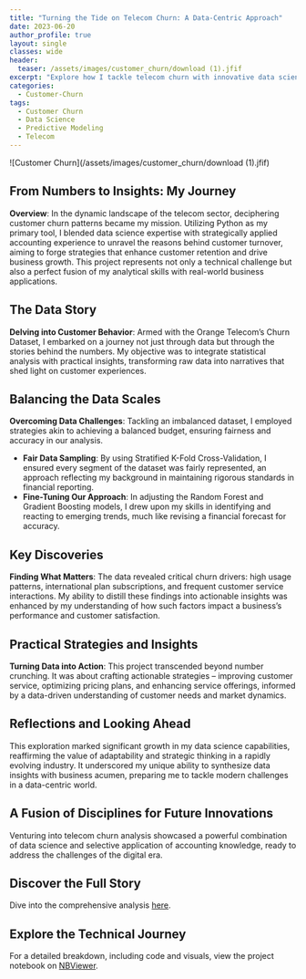 ```yaml
---
title: "Turning the Tide on Telecom Churn: A Data-Centric Approach"
date: 2023-06-20
author_profile: true
layout: single
classes: wide
header:
  teaser: /assets/images/customer_churn/download (1).jfif
excerpt: "Explore how I tackle telecom churn with innovative data science techniques for improved customer loyalty."
categories:
  - Customer-Churn
tags:
  - Customer Churn
  - Data Science
  - Predictive Modeling
  - Telecom
---
```

![Customer Churn](/assets/images/customer_churn/download (1).jfif)

## From Numbers to Insights: My Journey

**Overview**: In the dynamic landscape of the telecom sector, deciphering customer churn patterns became my mission. Utilizing Python as my primary tool, I blended data science expertise with strategically applied accounting experience to unravel the reasons behind customer turnover, aiming to forge strategies that enhance customer retention and drive business growth. This project represents not only a technical challenge but also a perfect fusion of my analytical skills with real-world business applications.

## The Data Story

**Delving into Customer Behavior**: Armed with the Orange Telecom’s Churn Dataset, I embarked on a journey not just through data but through the stories behind the numbers. My objective was to integrate statistical analysis with practical insights, transforming raw data into narratives that shed light on customer experiences.

## Balancing the Data Scales

**Overcoming Data Challenges**: Tackling an imbalanced dataset, I employed strategies akin to achieving a balanced budget, ensuring fairness and accuracy in our analysis.

- **Fair Data Sampling**: By using Stratified K-Fold Cross-Validation, I ensured every segment of the dataset was fairly represented, an approach reflecting my background in maintaining rigorous standards in financial reporting.
- **Fine-Tuning Our Approach**: In adjusting the Random Forest and Gradient Boosting models, I drew upon my skills in identifying and reacting to emerging trends, much like revising a financial forecast for accuracy.

## Key Discoveries

**Finding What Matters**: The data revealed critical churn drivers: high usage patterns, international plan subscriptions, and frequent customer service interactions. My ability to distill these findings into actionable insights was enhanced by my understanding of how such factors impact a business’s performance and customer satisfaction.

## Practical Strategies and Insights

**Turning Data into Action**: This project transcended beyond number crunching. It was about crafting actionable strategies – improving customer service, optimizing pricing plans, and enhancing service offerings, informed by a data-driven understanding of customer needs and market dynamics.

## Reflections and Looking Ahead

This exploration marked significant growth in my data science capabilities, reaffirming the value of adaptability and strategic thinking in a rapidly evolving industry. It underscored my unique ability to synthesize data insights with business acumen, preparing me to tackle modern challenges in a data-centric world.

## A Fusion of Disciplines for Future Innovations

Venturing into telecom churn analysis showcased a powerful combination of data science and selective application of accounting knowledge, ready to address the challenges of the digital era.

## Discover the Full Story

Dive into the comprehensive analysis [here](/customer-churn/).

## Explore the Technical Journey

For a detailed breakdown, including code and visuals, view the project notebook on [NBViewer](https://nbviewer.org/github/yourusername/yourrepo/blob/master/notebooks/customer_churn_analysis.ipynb).

